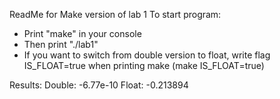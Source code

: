 ReadMe for Make version of lab 1
To start program:
- Print "make" in your console
- Then print "./lab1"
- If you want to switch from double version to float, 
write flag IS_FLOAT=true when printing make (make IS_FLOAT=true)

Results:
Double: -6.77e-10
Float: -0.213894
